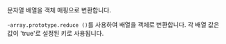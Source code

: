 문자열 배열을 객체 매핑으로 변환합니다.

-`array.prototype.reduce ()`를 사용하여 배열을 객체로 변환합니다. 각 배열 값은 값이 'true'로 설정된 키로 사용됩니다.